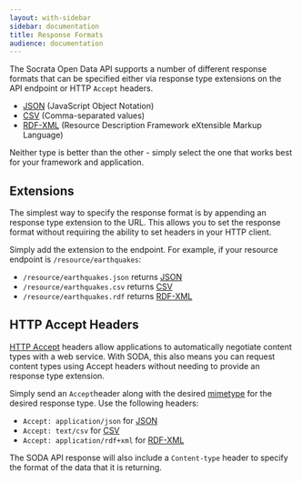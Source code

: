 ```yaml
---
layout: with-sidebar
sidebar: documentation 
title: Response Formats
audience: documentation
---
```


The Socrata Open Data API supports a number of different response formats that can be specified either via response type extensions on the API endpoint or HTTP `Accept` headers.

* [JSON](/docs/formats/json.html) (JavaScript Object Notation)
* [CSV](/docs/formats/csv.html) (Comma-separated values)
* [RDF-XML](/docs/formats/rdf-xml.html) (Resource Description Framework eXtensible Markup Language)

Neither type is better than the other - simply select the one that works best for your framework and application.

## Extensions

The simplest way to specify the response format is by appending an response type extension to the URL. This allows you to set the response format without requiring the ability to set headers in your HTTP client.

Simply add the extension to the endpoint. For example, if your resource endpoint is `/resource/earthquakes`:

* `/resource/earthquakes.json` returns [JSON](/docs/formats/json.html) 
* `/resource/earthquakes.csv` returns [CSV](/docs/formats/csv.html)
* `/resource/earthquakes.rdf` returns [RDF-XML](/docs/formats/rdf-xml.html)

## HTTP Accept Headers

[HTTP Accept](http://www.w3.org/Protocols/rfc2616/rfc2616-sec14.html) headers allow applications to automatically negotiate content types with a web service. With SODA, this also means you can request content types using Accept headers without needing to provide an response type extension.

Simply send an `Accept`header along with the desired [mimetype](http://en.wikipedia.org/wiki/Internet_media_type) for the desired response type. Use the following headers:

* `Accept: application/json` for [JSON](/docs/formats/json.html) 
* `Accept: text/csv` for [CSV](/docs/formats/csv.html)
* `Accept: application/rdf+xml` for [RDF-XML](/docs/formats/rdf-xml.html)

The SODA API response will also include a `Content-type` header to specify the format of the data that it is returning.
